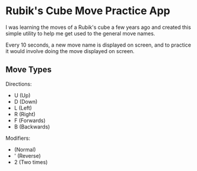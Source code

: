 # Rubik's Cube Move Practice App

I was learning the moves of a Rubik's cube a few years ago and created this simple utility to help me get used to the general move names.

Every 10 seconds, a new move name is displayed on screen, and to practice it would involve doing the move displayed on screen.

## Move Types

Directions:

- U (Up)
- D (Down)
- L (Left)
- R (Right)
- F (Forwards)
- B (Backwards)

Modifiers:

-   (Normal)
- ' (Reverse)
- 2 (Two times)
